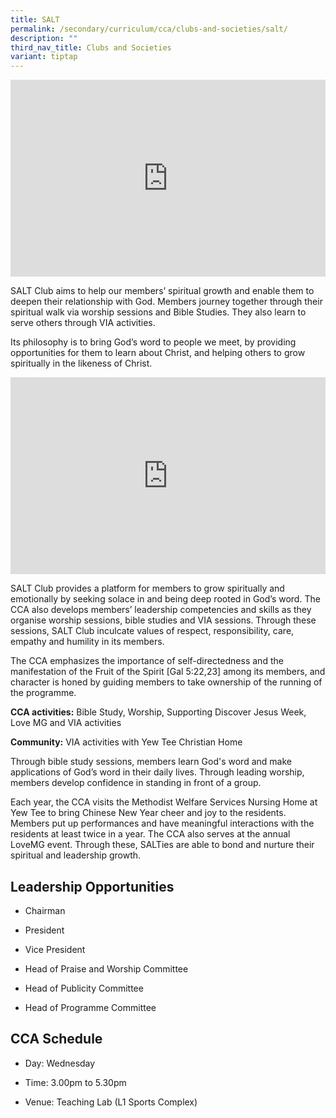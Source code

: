 ```yaml
---
title: SALT
permalink: /secondary/curriculum/cca/clubs-and-societies/salt/
description: ""
third_nav_title: Clubs and Societies
variant: tiptap
---
```

<div class="iframe-wrapper"><iframe height="315" width="100%" allowfullscreen="true" frameborder="0" src="https://www.youtube.com/embed/ueZR3-75_gY"></iframe></div><p>SALT Club aims to help our members’ spiritual growth and enable them to deepen their relationship with God. Members journey together through their spiritual walk via worship sessions and Bible Studies. They also learn to serve others through VIA activities.</p><p>Its philosophy is to bring God’s word to people we meet, by providing opportunities for them to learn about Christ, and helping others to grow spiritually in the likeness of Christ.</p><div class="iframe-wrapper"><iframe height="315" width="100%" allowfullscreen="true" frameborder="0" src="https://docs.google.com/presentation/d/e/2PACX-1vRHGB7ACYIKOABSlsLdzd-lE-EDNvu0yKOWMHnv0S2qF5PGw7BDFUChMGZphxyEI4CiBDkP8O3ZlHcB/embed?start=true&amp;loop=true&amp;delayms=3000"></iframe></div><p>SALT Club provides a platform for members to grow spiritually and emotionally by seeking solace in and being deep rooted in God’s word. The CCA also develops members’ leadership competencies and skills as they organise worship sessions, bible studies and VIA sessions. Through these sessions, SALT Club inculcate values of respect, responsibility, care, empathy and humility in its members.</p><p>The CCA emphasizes the importance of self-directedness and the manifestation of the Fruit of the Spirit [Gal 5:22,23] among its members, and character is honed by guiding members to take ownership of the running of the programme.</p><p><strong>CCA activities:</strong>&nbsp;Bible Study, Worship, Supporting Discover Jesus Week, Love MG and VIA activities</p><p><strong>Community:</strong>&nbsp;VIA activities with Yew Tee Christian Home</p><p>Through bible study sessions, members learn God's word and make applications of God’s word in their daily lives. Through leading worship, members develop confidence in standing in front of a group.</p><p>Each year, the CCA visits the Methodist Welfare Services Nursing Home at Yew Tee to bring Chinese New Year cheer and joy to the residents. Members put up performances and have meaningful interactions with the residents at least twice in a year. The CCA also serves at the annual LoveMG event. Through these, SALTies are able to bond and nurture their spiritual and leadership growth.</p><h2>Leadership Opportunities</h2><ul data-tight="true" class="tight"><li><p>Chairman</p></li><li><p>President</p></li><li><p>Vice President</p></li><li><p>Head of Praise and Worship Committee</p></li><li><p>Head of Publicity Committee</p></li><li><p>Head of Programme Committee</p></li></ul><h2>CCA Schedule</h2><ul data-tight="true" class="tight"><li><p>Day: Wednesday</p></li><li><p>Time: 3.00pm to 5.30pm</p></li><li><p>Venue: Teaching Lab (L1 Sports Complex)</p></li></ul><p></p>